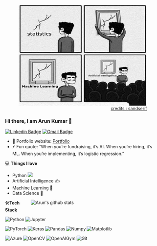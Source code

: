 <figure>
    <img align="right" src="https://github.com/ioarun/ioarun/blob/main/ml-comic-2.jpeg" alt="Coder GIF" width="420" height="330">
    <figcaption align="right"><a href="https://www.instagram.com/sandserifcomics/">credits : sandserif</a></figcaption>
</figure>

### Hi there, I am Arun Kumar 👋
[![Linkedin Badge](https://img.shields.io/badge/-ioarun-blue?style=flat-square&logo=Linkedin&logoColor=white&link=https://www.linkedin.com/in/ioarun/)](https://www.linkedin.com/in/ioarun/)
[![Gmail Badge](https://img.shields.io/badge/-arun.etc.kumar@gmail.com-c14438?style=flat-square&logo=Gmail&logoColor=white&link=mailto:arun.etc.kumar@gmail.com)](mailto:arun.etc.kumar@gmail.com) 

- 🎯 Portfolio website: [Portfolio](https://ioarun.github.io/)
- ⚡ Fun quote: “When you’re fundraising, it’s AI. When you’re hiring, it’s ML. When you’re implementing, it’s logistic regression.” 

💻 **Things I love**
- Python <img src="https://media.giphy.com/media/WUlplcMpOCEmTGBtBW/giphy.gif" width="30"> 
- Artificial Intelligence ✍️
- Machine Learning 🧐
- Data Science 😬

<a href="https://gitstats.me/ioarun">
    <img width="420" height="auto" align="right" alt="Arun's github stats" 
    src="https://github-readme-stats.vercel.app/api?username=ioarun&show_icons=true&theme=dark&count_private=false&include_all_commits=true" />
</a>

🛠**Tech Stack**

![Python](https://img.shields.io/badge/-Python-000000?style=flat&logo=python)
![Jupyter](https://img.shields.io/badge/-Jupyter-000000?style=flat&logo=jupyter)

![PyTorch](https://img.shields.io/badge/-PyTorch-000000?style=flat&logo=pytorch)
![Keras](https://img.shields.io/badge/-Keras-000000?style=flat&logo=Keras)
![Pandas](https://img.shields.io/badge/-Pandas-000000?style=flat&logo=pandas)
![Numpy](https://img.shields.io/badge/-Numpy-000000?style=flat&logo=numpy)
![Matplotlib](https://img.shields.io/badge/-Matplotlib-000000?style=flat&logo=matplotlib)

![Azure](https://img.shields.io/badge/-Azure-000000?style=flat&logo=azure)
![OpenCV](https://img.shields.io/badge/-OpenCV-000000?style=flat&logo=opencv)
![OpenAIGym](https://img.shields.io/badge/-OpenAIGym-000000?style=flat&logo=openai)
![Git](https://img.shields.io/badge/-Git-000000?style=flat&logo=git&logoColor=F05032)

